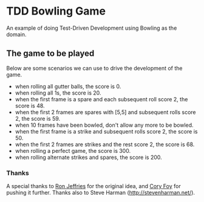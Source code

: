 # TDD Bowling Game
An example of doing Test-Driven Development using Bowling as the domain.

## The game to be played
Below are some scenarios we can use to drive the development of the game.

* when rolling all gutter balls, the score is 0.
* when rolling all 1s, the score is 20.
* when the first frame is a spare and each subsequent roll score 2, the score is 48.
* when the first 2 frames are spares with [5,5] and subsequent rolls score 2, the score is 59.
* when 10 frames have been bowled, don't allow any more to be bowled.
* when the first frame is a strike and subsequent rolls score 2, the score is 50.
* when the first 2 frames are strikes and the rest score 2, the score is 68.
* when rolling a perfect game, the score is 300.
* when rolling alternate strikes and spares, the score is 200.

### Thanks
A special thanks to [Ron Jeffries](http://xprogramming.com/articles/miningbowling/) 
for the original idea, and [Cory Foy](http://blog.coryfoy.com/2006/08/tdd-bowling-game-part-1/) 
for pushing it further.
Thanks also to Steve Harman (http://stevenharman.net/).